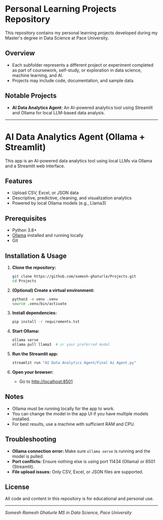 # Personal Learning Projects Repository

This repository contains my personal learning projects developed during my Master's degree in Data Science at Pace University.

## Overview

- Each subfolder represents a different project or experiment completed as part of coursework, self-study, or exploration in data science, machine learning, and AI.
- Projects may include code, documentation, and sample data.

## Notable Projects

- **AI Data Analytics Agent**: An AI-powered analytics tool using Streamlit and Ollama for local LLM-based data analysis.

---

# AI Data Analytics Agent (Ollama + Streamlit)

This app is an AI-powered data analytics tool using local LLMs via Ollama and a Streamlit web interface.

## Features

- Upload CSV, Excel, or JSON data
- Descriptive, predictive, cleaning, and visualization analytics
- Powered by local Ollama models (e.g., Llama3)

## Prerequisites

- Python 3.8+
- [Ollama](https://ollama.com/download) installed and running locally
- Git

## Installation & Usage

1. **Clone the repository:**

   ```sh
   git clone https://github.com/somesh-ghaturle/Projects.git
   cd Projects
   ```

2. **(Optional) Create a virtual environment:**

   ```sh
   python3 -m venv .venv
   source .venv/bin/activate
   ```

3. **Install dependencies:**

   ```sh
   pip install -r requirements.txt
   ```

4. **Start Ollama:**

   ```sh
   ollama serve
   ollama pull llama3  # or your preferred model
   ```

5. **Run the Streamlit app:**

   ```sh
   streamlit run "AI Data Analytics Agent/Final Ai Agent.py"
   ```

6. **Open your browser:**
   - Go to [http://localhost:8501](http://localhost:8501)

## Notes

- Ollama must be running locally for the app to work.
- You can change the model in the app UI if you have multiple models installed.
- For best results, use a machine with sufficient RAM and CPU.

## Troubleshooting

- **Ollama connection error:** Make sure `ollama serve` is running and the model is pulled.
- **Port conflicts:** Ensure nothing else is using port 11434 (Ollama) or 8501 (Streamlit).
- **File upload issues:** Only CSV, Excel, or JSON files are supported.

## License

All code and content in this repository is for educational and personal use.

---

*Somesh Ramesh Ghaturle*
*MS in Data Science, Pace University*
